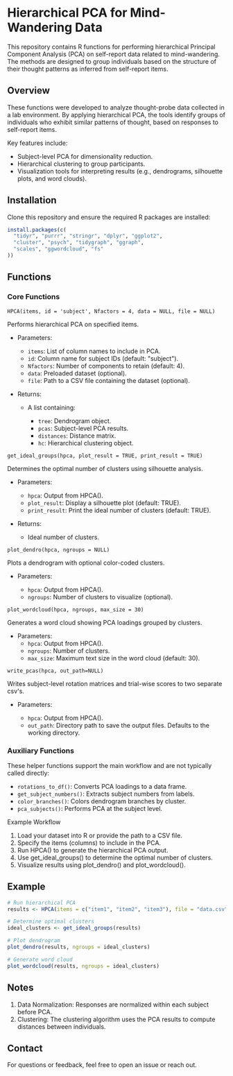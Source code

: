 # Hierarchical PCA for Mind-Wandering Data

This repository contains R functions for performing hierarchical Principal
Component Analysis (PCA) on self-report data related to mind-wandering. The
methods are designed to group individuals based on the structure of their
thought patterns as inferred from self-report items.

## Overview

These functions were developed to analyze thought-probe data collected in a lab
environment. By applying hierarchical PCA, the tools identify groups of
individuals who exhibit similar patterns of thought, based on responses to
self-report items.

Key features include:

* Subject-level PCA for dimensionality reduction.
* Hierarchical clustering to group participants.
* Visualization tools for interpreting results (e.g., dendrograms, silhouette plots, and word clouds).

## Installation

Clone this repository and ensure the required R packages are installed:

```r
install.packages(c(
  "tidyr", "purrr", "stringr", "dplyr", "ggplot2", 
  "cluster", "psych", "tidygraph", "ggraph", 
  "scales", "ggwordcloud", "fs"
))
```

## Functions

### Core Functions

`HPCA(items, id = 'subject', Nfactors = 4, data = NULL, file = NULL)`

Performs hierarchical PCA on specified items.

* Parameters:

	* `items`: List of column names to include in PCA.
	* `id`: Column name for subject IDs (default: "subject").
	* `Nfactors`: Number of components to retain (default: 4).
	* `data`: Preloaded dataset (optional).
	* `file`: Path to a CSV file containing the dataset (optional).

* Returns:

	* A list containing:

		* `tree`: Dendrogram object.
		* `pcas`: Subject-level PCA results.
		* `distances`: Distance matrix.
		* `hc`: Hierarchical clustering object.

`get_ideal_groups(hpca, plot_result = TRUE, print_result = TRUE)`

Determines the optimal number of clusters using silhouette analysis.

* Parameters:

	* `hpca`: Output from HPCA().
	* `plot_result`: Display a silhouette plot (default: TRUE).
	* `print_result`: Print the ideal number of clusters (default: TRUE).

* Returns:
 
	* Ideal number of clusters.

`plot_dendro(hpca, ngroups = NULL)`

Plots a dendrogram with optional color-coded clusters.

* Parameters:

    * `hpca`: Output from HPCA().
    * `ngroups`: Number of clusters to visualize (optional).

`plot_wordcloud(hpca, ngroups, max_size = 30)`

Generates a word cloud showing PCA loadings grouped by clusters.

* Parameters:
    * `hpca`: Output from HPCA().
    * `ngroups`: Number of clusters.
    * `max_size`: Maximum text size in the word cloud (default: 30).

`write_pcas(hpca, out_path=NULL)`

Writes subject-level rotation matrices and trial-wise scores to two
separate csv's.

* Parameters:

    * `hpca`: Output from HPCA().
    * `out_path`: Directory path to save the output files. Defaults to the
        working directory.

### Auxiliary Functions

These helper functions support the main workflow and are not typically called directly:

* `rotations_to_df()`: Converts PCA loadings to a data frame.
* `get_subject_numbers()`: Extracts subject numbers from labels.
* `color_branches()`: Colors dendrogram branches by cluster.
* `pca_subjects()`: Performs PCA at the subject level.

Example Workflow

1. Load your dataset into R or provide the path to a CSV file.
2. Specify the items (columns) to include in the PCA.
3. Run HPCA() to generate the hierarchical PCA output.
4. Use get_ideal_groups() to determine the optimal number of clusters.
5. Visualize results using plot_dendro() and plot_wordcloud().

## Example

```r
# Run hierarchical PCA
results <- HPCA(items = c("item1", "item2", "item3"), file = "data.csv")

# Determine optimal clusters
ideal_clusters <- get_ideal_groups(results)

# Plot dendrogram
plot_dendro(results, ngroups = ideal_clusters)

# Generate word cloud
plot_wordcloud(results, ngroups = ideal_clusters)
```
## Notes

1. Data Normalization: Responses are normalized within each subject before PCA.
2. Clustering: The clustering algorithm uses the PCA results to compute distances between individuals.

## Contact

For questions or feedback, feel free to open an issue or reach out.
